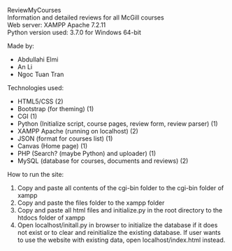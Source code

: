 ReviewMyCourses\
Information and detailed reviews for all McGill courses\
Web server: XAMPP Apache 7.2.11\
Python version used: 3.7.0 for Windows 64-bit

Made by:
* Abdullahi Elmi
* An Li
* Ngoc Tuan Tran

Technologies used:
* HTML5/CSS (2)
* Bootstrap (for theming) (1)
* CGI (1)
* Python (Initialize script, course pages, review form, review parser) (1)
* XAMPP Apache (running on localhost) (2)
* JSON (format for courses list) (1)
* Canvas (Home page) (1)
* PHP (Search? (maybe Python) and uploader) (1)
* MySQL (database for courses, documents and reviews) (2)

How to run the site:
1. Copy and paste all contents of the cgi-bin folder to the cgi-bin folder of xampp
2. Copy and paste the files folder to the xampp folder
3. Copy and paste all html files and initialize.py in the root directory to the htdocs folder of xampp
4. Open localhost/initall.py in browser to initialize the database if it does not exist or to clear and reinitialize the existing database. If user wants to use the website with existing data, open localhost/index.html instead.